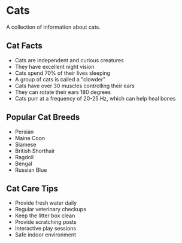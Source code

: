 # Cats

A collection of information about cats.

## Cat Facts

- Cats are independent and curious creatures
- They have excellent night vision
- Cats spend 70% of their lives sleeping
- A group of cats is called a "clowder"
- Cats have over 30 muscles controlling their ears
- They can rotate their ears 180 degrees
- Cats purr at a frequency of 20-25 Hz, which can help heal bones

## Popular Cat Breeds

- Persian
- Maine Coon
- Siamese
- British Shorthair
- Ragdoll
- Bengal
- Russian Blue

## Cat Care Tips

- Provide fresh water daily
- Regular veterinary checkups
- Keep the litter box clean
- Provide scratching posts
- Interactive play sessions
- Safe indoor environment